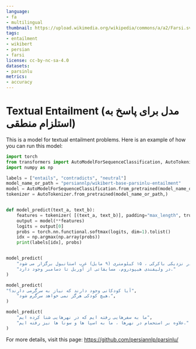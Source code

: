 ```yaml
---
language:
- fa
- multilingual
thumbnail: https://upload.wikimedia.org/wikipedia/commons/a/a2/Farsi.svg
tags:
- entailment
- wikibert
- persian
- farsi
license: cc-by-nc-sa-4.0
datasets:
- parsinlu
metrics:
- accuracy
---
```


# Textual Entailment (مدل برای پاسخ به استلزام منطقی)

This is a model for textual entailment problems. 
Here is an example of how you can run this model: 

```python 
import torch
from transformers import AutoModelForSequenceClassification, AutoTokenizer
import numpy as np

labels = ["entails", "contradicts", "neutral"]
model_name_or_path = "persiannlp/wikibert-base-parsinlu-entailment"
model = AutoModelForSequenceClassification.from_pretrained(model_name_or_path)
tokenizer = AutoTokenizer.from_pretrained(model_name_or_path,)


def model_predict(text_a, text_b):
    features = tokenizer( [(text_a, text_b)], padding="max_length", truncation=True, return_tensors='pt')
    output = model(**features)
    logits = output[0]
    probs = torch.nn.functional.softmax(logits, dim=1).tolist()
    idx = np.argmax(np.array(probs))
    print(labels[idx], probs)


model_predict(
    "این مسابقات بین آوریل و دسامبر در هیپودروم ولیفندی در نزدیکی باکرکی ، ۱۵ کیلومتری (۹ مایل) غرب استانبول برگزار می شود.",
    "در ولیفندی هیپودروم، مسابقاتی از آوریل تا دسامبر وجود دارد."
)

model_predict(
"آیا کودکانی وجود دارند که نیاز به سرگرمی دارند؟",
    "هیچ کودکی هرگز نمی خواهد سرگرم شود.",
)

model_predict(
    "ما به سفرهایی رفته ایم که در نهرهایی شنا کرده ایم",
    "علاوه بر استحمام در نهرها ، ما به اسپا ها و سونا ها نیز رفته ایم."
)
```


For more details, visit this page: https://github.com/persiannlp/parsinlu/ 
